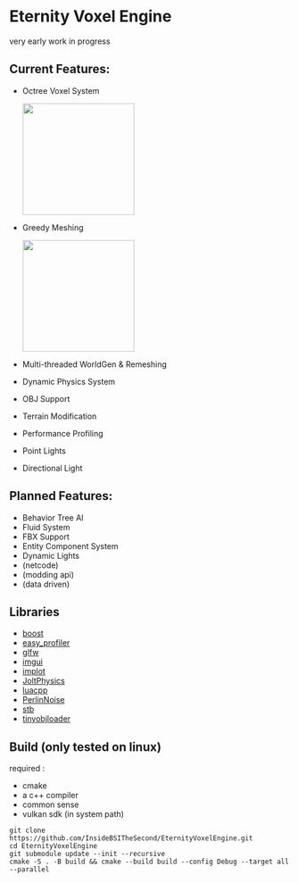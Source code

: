 # Eternity Voxel Engine
very early work in progress

## Current Features:
 - Octree Voxel System
   <p><img src="https://i.imgur.com/4vnXkAy.png" height="200px"></p>
 - Greedy Meshing
   <p><img src="https://i.imgur.com/CTJbDYh.png" height="200px"></p>
   
   
   
 - Multi-threaded WorldGen & Remeshing
 - Dynamic Physics System
 - OBJ Support
 - Terrain Modification
 - Performance Profiling
 - Point Lights
 - Directional Light

## Planned Features:
 - Behavior Tree AI
 - Fluid System
 - FBX Support
 - Entity Component System
 - Dynamic Lights
 - (netcode)
 - (modding api)
 - (data driven)

## Libraries
 - [boost](https://github.com/boostorg/boost)
 - [easy_profiler](https://github.com/yse/easy_profiler)
 - [glfw](https://github.com/glfw/glfw)
 - [imgui](https://github.com/ocornut/imgui)
 - [implot](https://github.com/epezent/implot)
 - [JoltPhysics](https://github.com/jrouwe/JoltPhysics)
 - [luacpp](https://github.com/jordanvrtanoski/luacpp)
 - [PerlinNoise](https://github.com/Reputeless/PerlinNoise)
 - [stb](https://github.com/nothings/stb)
 - [tinyobjloader](https://github.com/tinyobjloader/tinyobjloader)

## Build (only tested on linux)

required :
 - cmake
 - a c++ compiler
 - common sense
 - vulkan sdk (in system path)

```
git clone https://github.com/InsideBSITheSecond/EternityVoxelEngine.git
cd EternityVoxelEngine
git submodule update --init --recursive
cmake -S . -B build && cmake --build build --config Debug --target all --parallel
```
 

